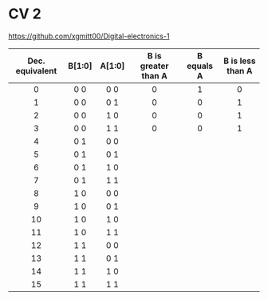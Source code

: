 # CV 2

https://github.com/xgmitt00/Digital-electronics-1

| **Dec. equivalent** | **B[1:0]** | **A[1:0]** | **B is greater than A** | **B equals A** | **B is less than A** |
| :-: | :-: | :-: | :-: | :-: | :-: |
| 0 | 0 0 | 0 0 | 0 | 1 | 0 |
| 1 | 0 0 | 0 1 | 0 | 0 | 1 |
| 2 | 0 0 | 1 0 | 0 | 0 | 1 |
| 3 | 0 0 | 1 1 | 0 | 0 | 1 |
| 4 | 0 1 | 0 0 |  |  |  |
| 5 | 0 1 | 0 1 |  |  |  |
| 6 | 0 1 | 1 0 |  |  |  |
| 7 | 0 1 | 1 1 |  |  |  |
| 8 | 1 0 | 0 0 |  |  |  |
| 9 | 1 0 | 0 1 |  |  |  |
| 10 | 1 0 | 1 0 |  |  |  |
| 11 | 1 0 | 1 1 |  |  |  |
| 12 | 1 1 | 0 0 |  |  |  |
| 13 | 1 1 | 0 1 |  |  |  |
| 14 | 1 1 | 1 0 |  |  |  |
| 15 | 1 1 | 1 1 |  |  |  |
